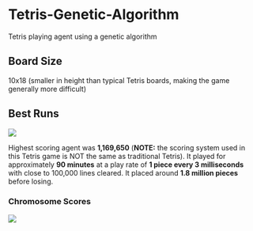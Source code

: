 # Tetris-Genetic-Algorithm
Tetris playing agent using a genetic algorithm

## Board Size
10x18 (smaller in height than typical Tetris boards, making the game generally more difficult)

## Best Runs
![](https://i.imgur.com/NM0hpUY.png)

Highest scoring agent was **1,169,650** (**NOTE:** the scoring system used in this Tetris game is NOT the same as traditional Tetris). It played for approximately **90 minutes** at a play rate of **1 piece every 3 milliseconds** with close to 100,000 lines cleared. It placed around **1.8 million pieces** before losing.

### Chromosome Scores
![](https://i.imgur.com/NB08T1c.png)
